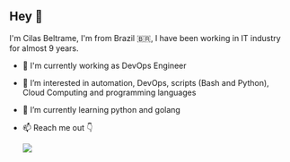 ## Hey 👋
 I'm Cilas Beltrame, I'm from Brazil 🇧🇷, I have been working in IT  industry for almost 9 years.
- 👔 I'm currently working as DevOps Engineer
- 👀 I’m interested in automation, DevOps, scripts (Bash and Python), Cloud Computing and programming languages
- 🌱 I’m currently learning python and golang
- 📫 Reach me out 👇

	<a href="https://www.linkedin.com/in/cilas-beltrame-4b99678b/" target="_blank"><img src="https://img.shields.io/badge/-LinkedIn-%230077B5?style=for-the-badge&logo=linkedin&logoColor=white" target="_blank"></a> 
